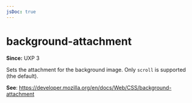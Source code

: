```yaml
---
jsDoc: true
---
```

# background-attachment

**Since:**  UXP 3

Sets the attachment for the background image. Only `scroll` is supported (the default).

**See**: https://developer.mozilla.org/en/docs/Web/CSS/background-attachment
